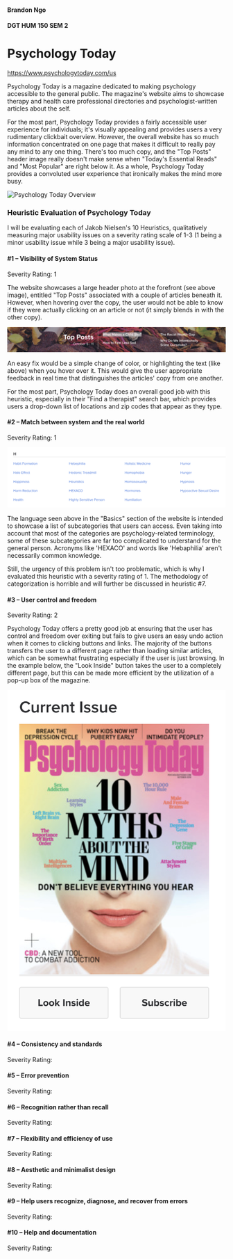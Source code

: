 #### Brandon Ngo
#### DGT HUM 150 SEM 2

# Psychology Today 
https://www.psychologytoday.com/us

Psychology Today is a magazine dedicated to making psychology accessible to the general public. The magazine's website aims to showcase therapy and health care professional directories and psychologist-written articles about the self.  

For the most part, Psychology Today provides a fairly accessible user experience for individuals; it's visually appealing and provides users a very rudimentary clickbait overview. However, the overall website has so much information concentrated on one page that makes it difficult to really pay any mind to any one thing. There's too much copy, and the "Top Posts" header image really doesn't make sense when "Today's Essential Reads" and "Most Popular" are right below it. As a whole, Psychology Today provides a convoluted user experience that ironically makes the mind more busy.

![Psychology Today Overview](https://github.com/brandonngo72/DH150-class/blob/master/Psychology%20Today%20Overview.png)


### Heuristic Evaluation of Psychology Today

I will be evaluating each of Jakob Nielsen's 10 Heuristics, qualitatively measuring major usability issues on a severity rating scale of 1-3 (1 being a minor usability issue while 3 being a major usability issue).

#### #1 – Visibility of System Status
Severity Rating: 1

The website showcases a large header photo at the forefront (see above image), entitled "Top Posts" associated with a couple of articles beneath it. However, when hovering over the copy, the user would not be able to know if they were actually clicking on an article or not (it simply blends in with the other copy). 

![Heuristic1](https://github.com/brandonngo72/DH150-class/blob/master/Heuristic%20%231.png)

An easy fix would be a simple change of color, or highlighting the text (like above) when you hover over it. This would give the user appropriate feedback in real time that distinguishes the articles' copy from one another.

For the most part, Psychology Today does an overall good job with this heuristic, especially in their "Find a therapist" search bar, which provides users a drop-down list of locations and zip codes that appear as they type.

#### #2 – Match between system and the real world
Severity Rating: 1

![Heuristic2](https://github.com/brandonngo72/DH150-class/blob/master/Heuristic%20%232.png)

The language seen above in the "Basics" section of the website is intended to showcase a list of subcategories that users can access. Even taking into account that most of the categories are psychology-related terminology, some of these subcategories are far too complicated to understand for the general person. Acronyms like 'HEXACO' and words like 'Hebaphilia' aren't necessarily common knowledge.

Still, the urgency of this problem isn't too problematic, which is why I evaluated this heuristic with a severity rating of 1. The methodology of categorization is horrible and will further be discussed in heuristic #7.

#### #3 – User control and freedom
Severity Rating: 2

Psychology Today offers a pretty good job at ensuring that the user has control and freedom over exiting but fails to give users an easy undo action when it comes to clicking buttons and links. The majority of the buttons transfers the user to a different page rather than loading similar articles, which can be somewhat frustrating especially if the user is just browsing. In the example below, the "Look Inside" button takes the user to a completely different page, but this can be made more efficient by the utilization of a pop-up box of the magazine. 

![Heuristic3](https://github.com/brandonngo72/DH150-class/blob/master/Heuristic%20%233.png)

#### #4 – Consistency and standards
Severity Rating: 

#### #5 – Error prevention
Severity Rating: 

#### #6 – Recognition rather than recall
Severity Rating:

#### #7 – Flexibility and efficiency of use
Severity Rating:

#### #8 – Aesthetic and minimalist design
Severity Rating:

#### #9 – Help users recognize, diagnose, and recover from errors
Severity Rating:

#### #10 – Help and documentation
Severity Rating:
